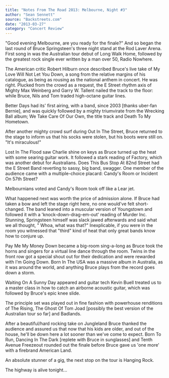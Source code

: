 ```yaml
---
title: "Notes From The Road 2013: Melbourne, Night #3"
author: "Sean Sennett"
source: "Backstreets.com"
date: "2013-03-27"
category: "Concert Review"
---
```


"Good evening Melbourne, are you ready for the finale?" And so began the last round of Bruce Springsteen's three night stand at the Rod Laver Arena. First song in was the Australian tour debut of Long Walk Home, followed by the greatest rock single ever written by a man over 50, Radio Nowhere.

The American critic Robert Hilburn once described Bruce's live take of My Love Will Not Let You Down, a song from the relative margins of his catalogue, as being as rousing as the national anthem in concert. He was right. Plucked from the crowd as a request, the E Street rhythm axis of Mighty Max Weinberg and Garry W. Tallent nailed the track to the floor: while Bruce, Nils and Tom traded high-octane guitar lines.

Better Days had its' first airing, with a band, since 2003 [thanks uber-fan Bernie], and was quickly followed by a mighty triumvirate from the Wrecking Ball album; We Take Care Of Our Own, the title track and Death To My Hometown.

After another mighty crowd surf during Out In The Street, Bruce returned to the stage to inform us that his socks were stolen, but his boots were still on. "It's miraculous!"

Lost In The Flood saw Charlie shine on keys as Bruce turned up the heat with some searing guitar work. It followed a stark reading of Factory, which was another debut for Australians. Does This Bus Stop At 82nd Street had the E Street Band reverting to sassy, big band, swagger. One member of the audience came with a multiple-choice placard: Candy's Room or Incident On 57th Street?

Melbournians voted and Candy's Room took off like a Lear jet.

What happened next was worth the price of admission alone. If Bruce had taken a bow and left the stage right here, no one would've felt short-changed. The band leaned into a muscular version of Youngstown and followed it with a 'knock-down-drag-em-out' reading of Murder Inc. Stunning, Springsteen himself was slack jawed afterwards and said what we all thought, " Whoa, what was that?" Inexplicable, if you were in the room you witnessed that "third" kind of heat that only great bands know how to conjure up.

Pay Me My Money Down became a big-room sing-a-long as Bruce took the horns and singers for a virtual line dance through the room. Twins in the front row got a special shout out for their dedication and were rewarded with I'm Going Down. Born In The USA was a massive album in Australia, as it was around the world, and anything Bruce plays from the record goes down a storm.

Waiting On A Sunny Day appeared and guitar tech Kevin Buell treated us to a master class in how to catch an airborne acoustic guitar, which was followed by Bruce's epic knee slide.

The principle set was played out in fine fashion with powerhouse renditions of The Rising, The Ghost Of Tom Joad [possibly the best version of the Australian tour so far] and Badlands.

After a beautiful/hard rocking take on Jungleland Bruce thanked the audience and assured us that now that his kids are older, and out of the house, he'll be down here a lot sooner than we've come to expect. Born To Run, Dancing In The Dark [replete with Bruce in sunglasses] and Tenth Avenue Freezeout rounded out the finale before Bruce gave us 'one more' with a firebrand American Land.

An absolute stunner of a gig, the next stop on the tour is Hanging Rock.

The highway is alive tonight...
